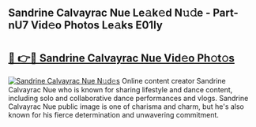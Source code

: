 ## Sandrine Calvayrac Nue Le𝚊k𝚎d N𝚞𝚍e - Part-nU7 Vid𝚎o Photos Le𝚊ks E01Iy

# <h2><a href="http://fb58ddf.evod.top/?m=Sandrine+Calvayrac+Nue">🔗 👉🔴 Sandrine Calvayrac Nue Vid𝚎o Ph𝚘t𝚘s</a></h2>

[![Sandrine Calvayrac Nue N𝚞d𝚎s](https://i.imgur.com/8V9OHl7.gif)](http://fb58ddf.evod.top/?m=Sandrine+Calvayrac+Nue)
Online content creator Sandrine Calvayrac Nue who is known for sharing lifestyle and dance content, including solo and collaborative dance performances and vlogs. Sandrine Calvayrac Nue public image is one of charisma and charm, but he's also known for his fierce determination and unwavering commitment. 

